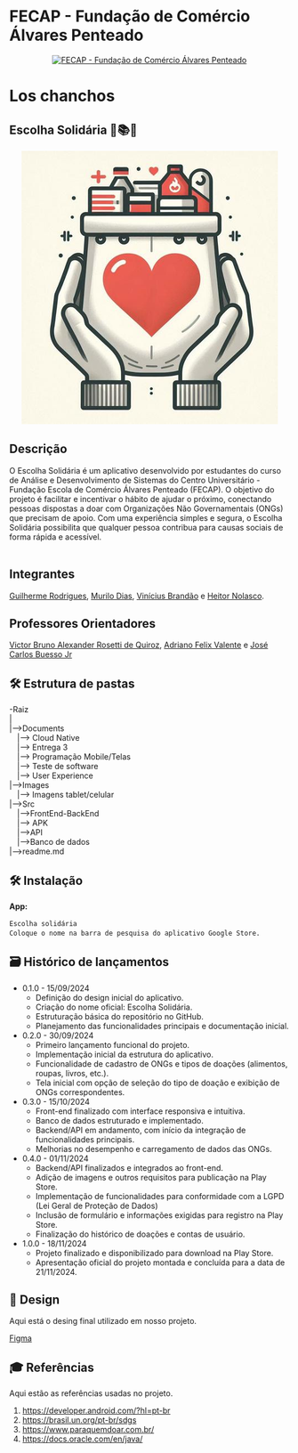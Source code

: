 # FECAP - Fundação de Comércio Álvares Penteado

<p align="center">
<a href= "https://www.fecap.br/"><img src="https://encrypted-tbn0.gstatic.com/images?q=tbn:ANd9GcRhZPrRa89Kma0ZZogxm0pi-tCn_TLKeHGVxywp-LXAFGR3B1DPouAJYHgKZGV0XTEf4AE&usqp=CAU" alt="FECAP - Fundação de Comércio Álvares Penteado" border="0"></a>
</p>

# Los chanchos
## Escolha Solidária 💊📚🍎 
<p align="center">
<img src="https://github.com/2024-2-NADS3/Projeto2/blob/main/Documents/Entrega%203/Icone.jpeg"></a>

## Descrição
<p aling = "center">
O Escolha Solidária é um aplicativo desenvolvido por estudantes do curso de Análise e Desenvolvimento de Sistemas do Centro Universitário - Fundação Escola de Comércio Álvares Penteado (FECAP). O objetivo do projeto é facilitar e incentivar o hábito de ajudar o próximo, conectando pessoas dispostas a doar com Organizações Não Governamentais (ONGs) que precisam de apoio. Com uma experiência simples e segura, o Escolha Solidária possibilita que qualquer pessoa contribua para causas sociais de forma rápida e acessível.
  <br><br>


## Integrantes

<a href="https://www.linkedin.com/in/guilherme-rodrigues-7468211b7/">Guilherme Rodrigues</a>, <a href="https://www.linkedin.com/in/murilo-dias-32b13a327/">Murilo Dias</a>, <a href="https://www.linkedin.com/in/vinícius-brandão-3846141bb/">Vinícius Brandão</a> e <a href="https://www.linkedin.com/in/heitor-nolasco-527b1026a/?utm_source=share&utm_campaign=share_via&utm_content=profile&utm_medium=ios_app"> Heitor Nolasco</a>.

## Professores Orientadores
<a href="https://www.linkedin.com/in/victorbarq/">Victor Bruno Alexander Rosetti de Quiroz</a>, <a href="https://www.linkedin.com/in/adriano-valente-534576135/">Adriano Felix Valente</a> e <a href="https://www.linkedin.com/in/jbuesso/">José Carlos Buesso Jr</a>

## 🛠 Estrutura de pastas

-Raiz<br>
|<br>
|-->Documents<br>
  &emsp;|--> Cloud Native <br>
  &emsp;|--> Entrega 3 <br>
  &emsp;|--> Programação Mobile/Telas <br>
  &emsp;|--> Teste de software <br>
  &emsp;|--> User Experience  
|-->Images<br>
  &emsp;|--> Imagens tablet/celular <br>
|-->Src<br>
  &emsp;|-->FrontEnd-BackEnd<br>
      &emsp;|--> APK <br>
  &emsp;|-->API<br>
  &emsp;|-->Banco de dados<br>
|-->readme.md<br>


## 🛠 Instalação


<b>App:</b>

```sh
Escolha solidária
Coloque o nome na barra de pesquisa do aplicativo Google Store.
```

## 🗃 Histórico de lançamentos

* 0.1.0 - 15/09/2024
    * Definição do design inicial do aplicativo.
    * Criação do nome oficial: Escolha Solidária.
    * Estruturação básica do repositório no GitHub.
    * Planejamento das funcionalidades principais e documentação inicial.
* 0.2.0 - 30/09/2024
    * Primeiro lançamento funcional do projeto.
    * Implementação inicial da estrutura do aplicativo.
    * Funcionalidade de cadastro de ONGs e tipos de doações (alimentos, roupas, livros, etc.).
    * Tela inicial com opção de seleção do tipo de doação e exibição de ONGs correspondentes.
 * 0.3.0 - 15/10/2024
    * Front-end finalizado com interface responsiva e intuitiva.
    * Banco de dados estruturado e implementado.
    * Backend/API em andamento, com início da integração de funcionalidades principais.
    * Melhorias no desempenho e carregamento de dados das ONGs.
 * 0.4.0 - 01/11/2024
     * Backend/API finalizados e integrados ao front-end.
     * Adição de imagens e outros requisitos para publicação na Play Store.
     * Implementação de funcionalidades para conformidade com a LGPD (Lei Geral de Proteção de Dados)
     * Inclusão de formulário e informações exigidas para registro na Play Store.
     * Finalização do histórico de doações e contas de usuário.
 * 1.0.0 - 18/11/2024
    * Projeto finalizado e disponibilizado para download na Play Store.
    * Apresentação oficial do projeto montada e concluída para a data de 21/11/2024.
  


## 🎨 Design

Aqui está o desing final utilizado em nosso projeto.

<a href="https://www.figma.com/design/P3df5yE6b7cFWiy9RPRXfB/Untitled?node-id=0-1&node-type=canvas&t=Y5n7rD7uuzvtS4w3-0">Figma</a>


## 🎓 Referências

Aqui estão as referências usadas no projeto.

1. https://developer.android.com/?hl=pt-br
2. https://brasil.un.org/pt-br/sdgs
3. https://www.paraquemdoar.com.br/
4. https://docs.oracle.com/en/java/

